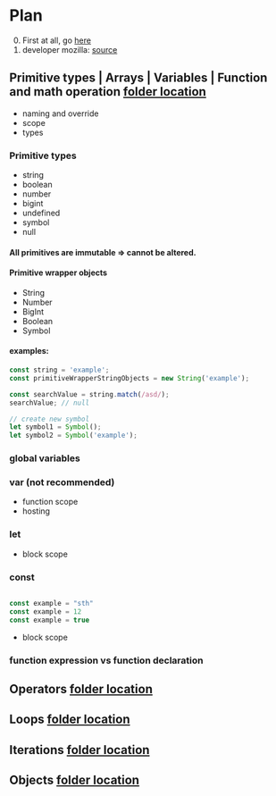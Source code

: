 # Plan

0. First at all, go [here](js-others.md)
1. developer mozilla: [source](https://developer.mozilla.org/)

## Primitive types | Arrays | Variables | Function and math operation [folder location](1.variables/)

- naming and override
- scope
- types

### Primitive types

- string
- boolean
- number
- bigint
- undefined
- symbol
- null

#### All primitives are immutable => cannot be altered.

#### Primitive wrapper objects

- String
- Number
- BigInt
- Boolean
- Symbol

#### examples:

```javascript
const string = 'example';
const primitiveWrapperStringObjects = new String('example');

const searchValue = string.match(/asd/);
searchValue; // null

// create new symbol
let symbol1 = Symbol();
let symbol2 = Symbol('example');
```

### global variables

### var (not recommended)

- function scope
- hosting

### let

- block scope

### const

```javascript

const example = "sth"
const example = 12
const example = true

```

- block scope

### function expression vs function declaration

## Operators [folder location](2.operators/)

## Loops [folder location](3.loops/)

## Iterations [folder location](4.iterations/)

## Objects [folder location](5.objects/)
